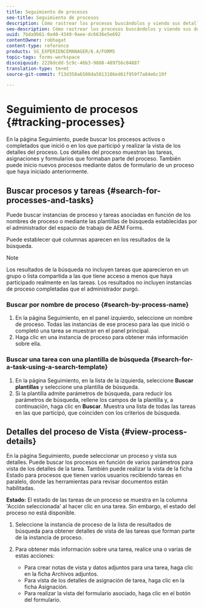 ```yaml
---
title: Seguimiento de procesos
seo-title: Seguimiento de procesos
description: Cómo rastrear los procesos buscándolos y viendo sus detalles.
seo-description: Cómo rastrear los procesos buscándolos y viendo sus detalles.
uuid: 7bda9b61-0a40-4349-9aee-dc6636e5e692
contentOwner: robhagat
content-type: reference
products: SG_EXPERIENCEMANAGER/6.4/FORMS
topic-tags: forms-workspace
discoiquuid: 2228dcdd-5c9c-46b3-9888-489756c04887
translation-type: tm+mt
source-git-commit: f13d358a6508da5813186ed61f959f7a84e6c19f

---
```



# Seguimiento de procesos {#tracking-processes}

En la página Seguimiento, puede buscar los procesos activos o completados que inició o en los que participó y realizar la vista de los detalles del proceso. Los detalles del proceso muestran las tareas, asignaciones y formularios que formaban parte del proceso. También puede inicio nuevos procesos mediante datos de formulario de un proceso que haya iniciado anteriormente.

## Buscar procesos y tareas {#search-for-processes-and-tasks}

Puede buscar instancias de proceso y tareas asociadas en función de los nombres de proceso o mediante las plantillas de búsqueda establecidas por el administrador del espacio de trabajo de AEM Forms.

Puede establecer qué columnas aparecen en los resultados de la búsqueda.

>[!NOTE]
>
>Los resultados de la búsqueda no incluyen tareas que aparecieron en un grupo o lista compartida a las que tiene acceso a menos que haya participado realmente en las tareas. Los resultados no incluyen instancias de proceso completadas que el administrador purgó.

### Buscar por nombre de proceso {#search-by-process-name}

1. En la página Seguimiento, en el panel izquierdo, seleccione un nombre de proceso. Todas las instancias de ese proceso para las que inició o completó una tarea se muestran en el panel principal.
1. Haga clic en una instancia de proceso para obtener más información sobre ella.

### Buscar una tarea con una plantilla de búsqueda {#search-for-a-task-using-a-search-template}

1. En la página Seguimiento, en la lista de la izquierda, seleccione **Buscar plantillas** y seleccione una plantilla de búsqueda.
1. Si la plantilla admite parámetros de búsqueda, para reducir los parámetros de búsqueda, rellene los campos de la plantilla y, a continuación, haga clic en **Buscar**. Muestra una lista de todas las tareas en las que participó, que coinciden con los criterios de búsqueda.

## Detalles del proceso de Vista {#view-process-details}

En la página Seguimiento, puede seleccionar un proceso y vista sus detalles. Puede buscar los procesos en función de varios parámetros para vista de los detalles de la tarea. También puede realizar la vista de la ficha Estado para procesos que tienen varios usuarios recibiendo tareas en paralelo, donde las herramientas para revisar documentos están habilitadas.

**Estado:** El estado de las tareas de un proceso se muestra en la columna &#39;Acción seleccionada&#39; al hacer clic en una tarea. Sin embargo, el estado del proceso no está disponible.

1. Seleccione la instancia de proceso de la lista de resultados de búsqueda para obtener detalles de vista de las tareas que forman parte de la instancia de proceso.
1. Para obtener más información sobre una tarea, realice una o varias de estas acciones:

   * Para crear notas de vista y datos adjuntos para una tarea, haga clic en la ficha Archivos adjuntos.
   * Para vista de los detalles de asignación de tarea, haga clic en la ficha Asignación.
   * Para realizar la vista del formulario asociado, haga clic en el botón del formulario.

